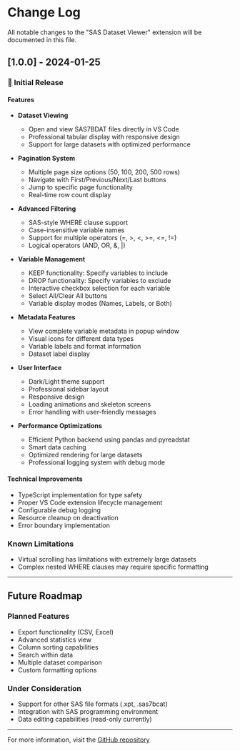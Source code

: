 # Change Log

All notable changes to the "SAS Dataset Viewer" extension will be documented in this file.

## [1.0.0] - 2024-01-25

### 🎉 Initial Release

#### Features
- **Dataset Viewing**
  - Open and view SAS7BDAT files directly in VS Code
  - Professional tabular display with responsive design
  - Support for large datasets with optimized performance

- **Pagination System**
  - Multiple page size options (50, 100, 200, 500 rows)
  - Navigate with First/Previous/Next/Last buttons
  - Jump to specific page functionality
  - Real-time row count display

- **Advanced Filtering**
  - SAS-style WHERE clause support
  - Case-insensitive variable names
  - Support for multiple operators (=, >, <, >=, <=, !=)
  - Logical operators (AND, OR, &, |)

- **Variable Management**
  - KEEP functionality: Specify variables to include
  - DROP functionality: Specify variables to exclude
  - Interactive checkbox selection for each variable
  - Select All/Clear All buttons
  - Variable display modes (Names, Labels, or Both)

- **Metadata Features**
  - View complete variable metadata in popup window
  - Visual icons for different data types
  - Variable labels and format information
  - Dataset label display

- **User Interface**
  - Dark/Light theme support
  - Professional sidebar layout
  - Responsive design
  - Loading animations and skeleton screens
  - Error handling with user-friendly messages

- **Performance Optimizations**
  - Efficient Python backend using pandas and pyreadstat
  - Smart data caching
  - Optimized rendering for large datasets
  - Professional logging system with debug mode

#### Technical Improvements
- TypeScript implementation for type safety
- Proper VS Code extension lifecycle management
- Configurable debug logging
- Resource cleanup on deactivation
- Error boundary implementation

### Known Limitations
- Virtual scrolling has limitations with extremely large datasets
- Complex nested WHERE clauses may require specific formatting

---

## Future Roadmap

### Planned Features
- Export functionality (CSV, Excel)
- Advanced statistics view
- Column sorting capabilities
- Search within data
- Multiple dataset comparison
- Custom formatting options

### Under Consideration
- Support for other SAS file formats (.xpt, .sas7bcat)
- Integration with SAS programming environment
- Data editing capabilities (read-only currently)

---

For more information, visit the [GitHub repository](https://github.com/YOUR-USERNAME/sas-dataset-viewer)